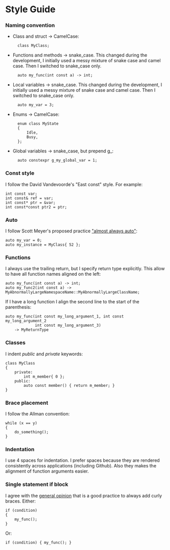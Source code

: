 Style Guide
=====

### Naming convention 
* Class and struct -> CamelCase:

        class MyClass;

* Functions and methods -> snake_case. This changed during the development, I initially used a messy mixture of snake case and camel case. Then I switched to snake_case only.

        auto my_func(int const a) -> int;

* Local variables -> snake_case. This changed during the development, I initially used a messy mixture of snake case and camel case. Then I switched to snake_case only.

        auto my_var = 3;

* Enums -> CamelCase:

        enum class MyState
        {
            Idle,
            Busy,
        };

* Global variables -> snake_case, but prepend g_:

        auto constexpr g_my_global_var = 1;

### Const style
I follow the David Vandevoorde's "East const" style. For example:

    int const var;
    int const& ref = var;
    int const* ptr = &var;
    int const*const ptr2 = ptr;

### Auto
I follow Scott Meyer's proposed practice ["almost always auto"](https://herbsutter.com/2013/08/12/gotw-94-solution-aaa-style-almost-always-auto/):

    auto my_var = 0;
    auto my_instance = MyClass{ 52 };

### Functions
I always use the trailing return, but I specify return type explicitly. This allow to have all function names aligned on the left:

    auto my_func(int const a) -> int;
    auto my_func2(int const a) -> MyAbnormallyLargeNamespaceName::MyAbnormallyLargeClassName;

If I have a long function I align the second line to the start of the parenthesis:

    auto my_func(int const my_long_argument_1, int const my_long_argument_2
                 int const my_long_argument_3)
        -> MyReturnType

### Classes
I indent *public* and *private* keywords:

    class MyClass
    {
        private:
            int m_member{ 0 };
        public:
            auto const member() { return m_member; }
    }

### Brace placement
I follow the Allman convention:

    while (x == y)
    {
        do_something();
    }

### Indentation
I use 4 spaces for indentation. I prefer spaces because they are rendered consistently across applications (including Github).
Also they makes the alignment of function arguments easier.

### Single statement if block
I agree with the [general opinion](https://softwareengineering.stackexchange.com/questions/16528/single-statement-if-block-braces-or-no) that is a good practice to always add curly braces. Either:

    if (condition)
    {
        my_func();
    }

Or:

    if (condition) { my_func(); }